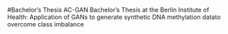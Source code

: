 #Bachelor’s Thesis AC-GAN
Bachelor’s Thesis at the Berlin Institute of Health: Application of GANs to generate synthetic DNA methylation datato overcome class imbalance
